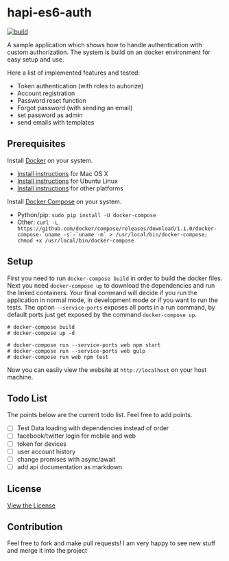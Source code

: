 # hapi-es6-auth

[![build](https://circleci.com/gh/cglantschnig/hapi-es6-auth/tree/master.svg?style=shield)](https://circleci.com/gh/cglantschnig/hapi-es6-auth/tree/master)

A sample application which shows how to handle authentication with custom authorization.
The system is build on an docker environment for easy setup and use.

Here a list of implemented features and tested:

* Token authentication (with roles to auhorize)
* Account registration
* Password reset function
* Forgot password (with sending an email)
* set password as admin
* send emails with templates

## Prerequisites

Install [Docker](https://www.docker.com/) on your system.

* [Install instructions](https://docs.docker.com/installation/mac/) for Mac OS X
* [Install instructions](https://docs.docker.com/installation/ubuntulinux/) for Ubuntu Linux
* [Install instructions](https://docs.docker.com/installation/) for other platforms

Install [Docker Compose](http://docs.docker.com/compose/) on your system.

* Python/pip: `sudo pip install -U docker-compose`
* Other: ``curl -L https://github.com/docker/compose/releases/download/1.1.0/docker-compose-`uname -s`-`uname -m` > /usr/local/bin/docker-compose; chmod +x /usr/local/bin/docker-compose``

## Setup

First you need to run `docker-compose build` in order to build the docker files.
Next you need `docker-compose up` to download the dependencies and run the linked
containers. Your final command will decide if you run the application in normal mode,
in development mode or if you want to run the tests. The option `--service-ports`
exposes all ports in a run command, by default ports just get exposed by the command
`docker-compose up`.

    # docker-compose build
    # docker-compose up -d

    # docker-compose run --service-ports web npm start
    # docker-compose run --service-ports web gulp
    # docker-compose run web npm test

Now you can easily view the website at `http://localhost` on your host machine.

## Todo List

The points below are the current todo list. Feel free to add points.

 - [ ] Test Data loading with dependencies instead of order
 - [ ] facebook/twitter login for mobile and web
 - [ ] token for devices
 - [ ] user account history
 - [ ] change promises with async/await
 - [ ] add api documentation as markdown

## License

 [View the License](LICENSE)

## Contribution

Feel free to fork and make pull requests! I am very happy to see new stuff and
merge it into the project

